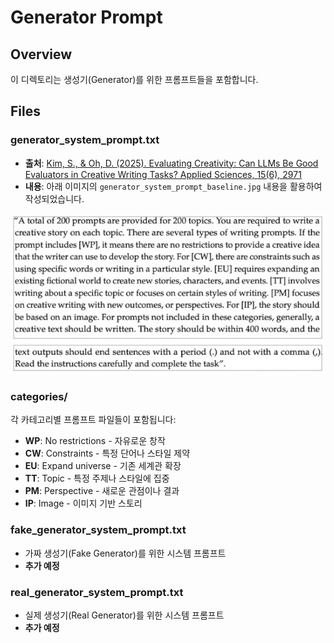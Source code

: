 # Generator Prompt

## Overview

이 디렉토리는 생성기(Generator)를 위한 프롬프트들을 포함합니다.

## Files

### generator_system_prompt.txt
- **출처**: [Kim, S., & Oh, D. (2025). Evaluating Creativity: Can LLMs Be Good Evaluators in Creative Writing Tasks? Applied Sciences, 15(6), 2971](https://www.mdpi.com/2076-3417/15/6/2971)
- **내용**: 아래 이미지의 `generator_system_prompt_baseline.jpg` 내용을 활용하여 작성되었습니다.

![Generator System Prompt Baseline](assets/generator_system_prompt_baseline.png)

### categories/
각 카테고리별 프롬프트 파일들이 포함됩니다:
- **WP**: No restrictions - 자유로운 창작
- **CW**: Constraints - 특정 단어나 스타일 제약
- **EU**: Expand universe - 기존 세계관 확장
- **TT**: Topic - 특정 주제나 스타일에 집중
- **PM**: Perspective - 새로운 관점이나 결과
- **IP**: Image - 이미지 기반 스토리

### fake_generator_system_prompt.txt
- 가짜 생성기(Fake Generator)를 위한 시스템 프롬프트
- **추가 예정**

### real_generator_system_prompt.txt  
- 실제 생성기(Real Generator)를 위한 시스템 프롬프트
- **추가 예정**
